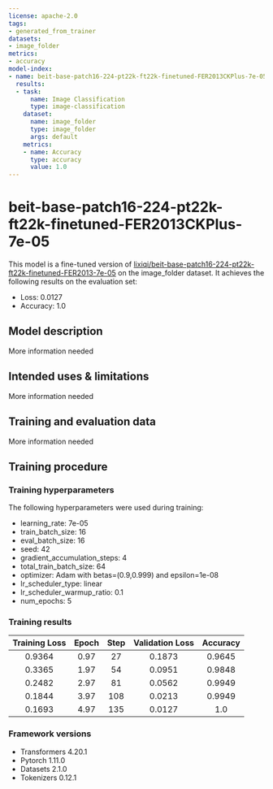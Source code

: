 ```yaml
---
license: apache-2.0
tags:
- generated_from_trainer
datasets:
- image_folder
metrics:
- accuracy
model-index:
- name: beit-base-patch16-224-pt22k-ft22k-finetuned-FER2013CKPlus-7e-05
  results:
  - task:
      name: Image Classification
      type: image-classification
    dataset:
      name: image_folder
      type: image_folder
      args: default
    metrics:
    - name: Accuracy
      type: accuracy
      value: 1.0
---
```


<!-- This model card has been generated automatically according to the information the Trainer had access to. You
should probably proofread and complete it, then remove this comment. -->

# beit-base-patch16-224-pt22k-ft22k-finetuned-FER2013CKPlus-7e-05

This model is a fine-tuned version of [lixiqi/beit-base-patch16-224-pt22k-ft22k-finetuned-FER2013-7e-05](https://huggingface.co/lixiqi/beit-base-patch16-224-pt22k-ft22k-finetuned-FER2013-7e-05) on the image_folder dataset.
It achieves the following results on the evaluation set:
- Loss: 0.0127
- Accuracy: 1.0

## Model description

More information needed

## Intended uses & limitations

More information needed

## Training and evaluation data

More information needed

## Training procedure

### Training hyperparameters

The following hyperparameters were used during training:
- learning_rate: 7e-05
- train_batch_size: 16
- eval_batch_size: 16
- seed: 42
- gradient_accumulation_steps: 4
- total_train_batch_size: 64
- optimizer: Adam with betas=(0.9,0.999) and epsilon=1e-08
- lr_scheduler_type: linear
- lr_scheduler_warmup_ratio: 0.1
- num_epochs: 5

### Training results

| Training Loss | Epoch | Step | Validation Loss | Accuracy |
|:-------------:|:-----:|:----:|:---------------:|:--------:|
| 0.9364        | 0.97  | 27   | 0.1873          | 0.9645   |
| 0.3365        | 1.97  | 54   | 0.0951          | 0.9848   |
| 0.2482        | 2.97  | 81   | 0.0562          | 0.9949   |
| 0.1844        | 3.97  | 108  | 0.0213          | 0.9949   |
| 0.1693        | 4.97  | 135  | 0.0127          | 1.0      |


### Framework versions

- Transformers 4.20.1
- Pytorch 1.11.0
- Datasets 2.1.0
- Tokenizers 0.12.1

